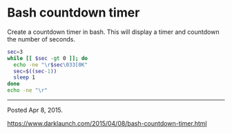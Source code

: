 # Bash countdown timer

Create a countdown timer in bash. This will display a timer and countdown the number of seconds.

```bash
sec=3
while [[ $sec -gt 0 ]]; do
  echo -ne "\r$sec\033[0K"
  sec=$((sec-1))
  sleep 1
done
echo -ne "\r"
```

---

Posted Apr 8, 2015.

https://www.darklaunch.com/2015/04/08/bash-countdown-timer.html
